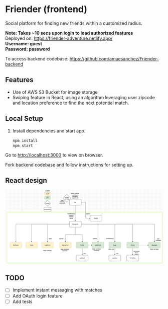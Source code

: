 # Friender (frontend)
Social platform for finding new friends within a customized radius.

**Note: Takes ~10 secs upon login to load authorized features**  
Deployed on: https://friender-adventure.netlify.app/  
**Username: guest  
Password: password**  


To access backend codebase: https://github.com/amaesanchez/Friender-backend

## Features
- Use of AWS S3 Bucket for image storage
- Swiping feature in React, using an algorithm leveraging user zipcode and location preference to find the next potential match. 

## Local Setup
    
1. Install dependencies and start app.

    ```
    npm install
    npm start
    ```
    
Go to [http://localhost:3000](http://localhost:3000) to view on browser.

Fork backend codebase and follow instructions for setting up. 

## React design
![image](/public/react-design.png)

## TODO

- [ ] Implement instant messaging with matches
- [ ] Add OAuth login feature
- [ ] Add tests
